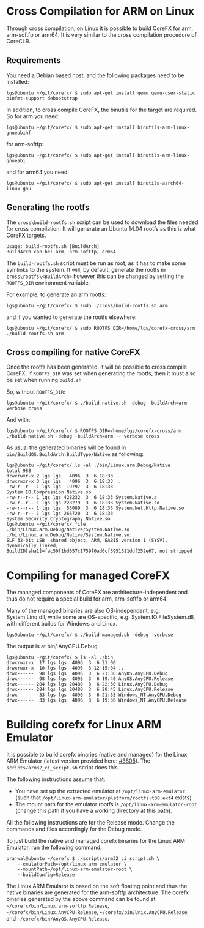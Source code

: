 Cross Compilation for ARM on Linux
==================================

Through cross compilation, on Linux it is possible to build CoreFX for arm, arm-softfp or arm64.
It is very similar to the cross compilation procedure of CoreCLR. 

Requirements
------------

You need a Debian based host, and the following packages need to be installed:

    lgs@ubuntu ~/git/corefx/ $ sudo apt-get install qemu qemu-user-static binfmt-support debootstrap

In addition, to cross compile CoreFX, the binutils for the target are required. So for arm you need:

    lgs@ubuntu ~/git/corefx/ $ sudo apt-get install binutils-arm-linux-gnueabihf

for arm-softfp:

    lgs@ubuntu ~/git/corefx/ $ sudo apt-get install binutils-arm-linux-gnueabi

and for arm64 you need:

    lgs@ubuntu ~/git/corefx/ $ sudo apt-get install binutils-aarch64-linux-gnu


Generating the rootfs
---------------------
The `cross\build-rootfs.sh` script can be used to download the files needed for cross compilation. It will generate an Ubuntu 14.04 rootfs as this is what CoreFX targets.

    Usage: build-rootfs.sh [BuildArch]
    BuildArch can be: arm, arm-softfp, arm64

The `build-rootfs.sh` script must be run as root, as it has to make some symlinks to the system. It will, by default, generate the rootfs in `cross\rootfs\<BuildArch>` however this can be changed by setting the `ROOTFS_DIR` environment variable.

For example, to generate an arm rootfs:

    lgs@ubuntu ~/git/corefx/ $ sudo ./cross/build-rootfs.sh arm

and if you wanted to generate the rootfs elsewhere:

    lgs@ubuntu ~/git/corefx/ $ sudo ROOTFS_DIR=/home/lgs/corefx-cross/arm ./build-rootfs.sh arm


Cross compiling for native CoreFX
---------------------------------
Once the rootfs has been generated, it will be possible to cross compile CoreFX. If `ROOTFS_DIR` was set when generating the rootfs, then it must also be set when running `build.sh`.

So, without `ROOTFS_DIR`:

    lgs@ubuntu ~/git/corefx/ $ ./build-native.sh -debug -buildArch=arm -- verbose cross

And with:

    lgs@ubuntu ~/git/corefx/ $ ROOTFS_DIR=/home/lgs/corefx-cross/arm ./build-native.sh -debug -buildArch=arm -- verbose cross

As usual the generated binaries will be found in `bin/BuildOS.BuildArch.BuildType/Native` as following:

    lgs@ubuntu ~/git/corefx/ ls -al ./bin/Linux.arm.Debug/Native
    total 988
    drwxrwxr-x 2 lgs lgs   4096  3  6 18:33 .
    drwxrwxr-x 3 lgs lgs   4096  3  6 18:33 ..
    -rw-r--r-- 1 lgs lgs  19797  3  6 18:33 System.IO.Compression.Native.so
    -rw-r--r-- 1 lgs lgs 428232  3  6 18:33 System.Native.a
    -rw-r--r-- 1 lgs lgs 228279  3  6 18:33 System.Native.so
    -rw-r--r-- 1 lgs lgs  53089  3  6 18:33 System.Net.Http.Native.so
    -rw-r--r-- 1 lgs lgs 266720  3  6 18:33 System.Security.Cryptography.Native.so
    lgs@ubuntu ~/git/corefx/ file ./bin/Linux.arm.Debug/Native/System.Native.so 
    ./bin/Linux.arm.Debug/Native/System.Native.so: 
    ELF 32-bit LSB  shared object, ARM, EABI5 version 1 (SYSV), 
    dynamically linked, BuildID[sha1]=fac50f1bd657c1759f0ad6cf5951511ddf252e67, not stripped


Compiling for managed CoreFX
============================
The managed components of CoreFX are architecture-independent and thus do not require a special build for arm, arm-softfp or arm64.

Many of the managed binaries are also OS-independent, e.g. System.Linq.dll, while some are OS-specific, e.g. System.IO.FileSystem.dll, with different builds for Windows and Linux.

    lgs@ubuntu ~/git/corefx/ $ ./build-managed.sh -debug -verbose 

The output is at bin/<BuildOS>.AnyCPU.Debug.

    lgs@ubuntu ~/git/corefx/ $ ls -al ./bin
    drwxrwxr-x  17 lgs lgs  4096  3  6 21:00 .
    drwxrwxr-x  10 lgs lgs  4096  3 12 15:04 ..
    drwx------  98 lgs lgs  4096  3  6 21:36 AnyOS.AnyCPU.Debug
    drwx------  98 lgs lgs  4096  3  6 19:40 AnyOS.AnyCPU.Release
    drwx------ 284 lgs lgs 20480  3  6 22:30 Linux.AnyCPU.Debug
    drwx------ 284 lgs lgs 20480  3  6 20:45 Linux.AnyCPU.Release
    drwx------  33 lgs lgs  4096  3  6 21:33 Windows_NT.AnyCPU.Debug
    drwx------  33 lgs lgs  4096  3  6 19:36 Windows_NT.AnyCPU.Release

Building corefx for Linux ARM Emulator
=======================================

It is possible to build corefx binaries (native and managed) for the Linux ARM Emulator (latest version provided here: [#3805](https://github.com/dotnet/coreclr/issues/3805)).
The `scripts/arm32_ci_script.sh` script does this.

The following instructions assume that:
* You have set up the extracted emulator at `/opt/linux-arm-emulator` (such that `/opt/linux-arm-emulator/platform/rootfs-t30.ext4` exists)
* The mount path for the emulator rootfs is `/opt/linux-arm-emulator-root` (change this path if you have a working directory at this path).

All the following instructions are for the Release mode. Change the commands and files accordingly for the Debug mode.

To just build the native and managed corefx binaries for the Linux ARM Emulator, run the following command:
```
prajwal@ubuntu ~/corefx $ ./scripts/arm32_ci_script.sh \
    --emulatorPath=/opt/linux-arm-emulator \
    --mountPath=/opt/linux-arm-emulator-root \
    --buildConfig=Release
```

The Linux ARM Emulator is based on the soft floating point and thus the native binaries are generated for the arm-softfp architecture. The corefx binaries generated by the above command can be found at `~/corefx/bin/Linux.arm-softfp.Release`, `~/corefx/bin/Linux.AnyCPU.Release`, `~/corefx/bin/Unix.AnyCPU.Release`, and `~/corefx/bin/AnyOS.AnyCPU.Release`.
